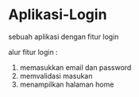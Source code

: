 # Aplikasi-Login
sebuah aplikasi dengan fitur login

alur fitur login : 
1. memasukkan email dan password
2. memvalidasi masukan
3. menampilkan halaman home
